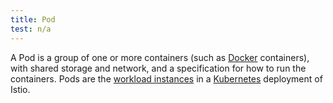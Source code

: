 ```yaml
---
title: Pod
test: n/a
---
```


A Pod is a group of one or more containers (such as [Docker](https://www.docker.com/) containers),
with shared storage and network, and a specification for how to run the containers.
Pods are the [workload instances](/docs/reference/glossary/#workload-instance) in a
[Kubernetes](https://kubernetes.io/docs/concepts/workloads/pods/pod-overview/) deployment of Istio.
